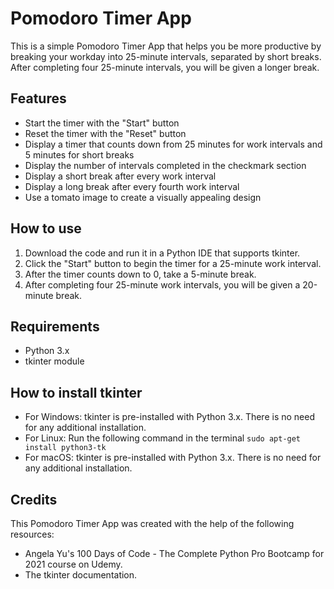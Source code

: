 # Pomodoro Timer App

This is a simple Pomodoro Timer App that helps you be more productive by breaking your workday into 25-minute intervals, separated by short breaks. After completing four 25-minute intervals, you will be given a longer break.

## Features
- Start the timer with the "Start" button
- Reset the timer with the "Reset" button
- Display a timer that counts down from 25 minutes for work intervals and 5 minutes for short breaks
- Display the number of intervals completed in the checkmark section
- Display a short break after every work interval
- Display a long break after every fourth work interval
- Use a tomato image to create a visually appealing design

## How to use
1. Download the code and run it in a Python IDE that supports tkinter.
2. Click the "Start" button to begin the timer for a 25-minute work interval.
3. After the timer counts down to 0, take a 5-minute break.
4. After completing four 25-minute work intervals, you will be given a 20-minute break.

## Requirements
- Python 3.x
- tkinter module

## How to install tkinter
- For Windows: tkinter is pre-installed with Python 3.x. There is no need for any additional installation.
- For Linux: Run the following command in the terminal `sudo apt-get install python3-tk`
- For macOS: tkinter is pre-installed with Python 3.x. There is no need for any additional installation.

## Credits
This Pomodoro Timer App was created with the help of the following resources:
- Angela Yu's 100 Days of Code - The Complete Python Pro Bootcamp for 2021 course on Udemy.
- The tkinter documentation.

